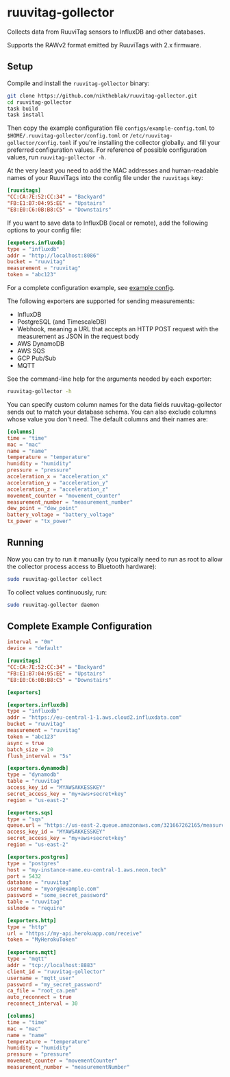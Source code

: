 # ruuvitag-gollector

Collects data from RuuviTag sensors to InfluxDB and other databases.

Supports the RAWv2 format emitted by RuuviTags with 2.x firmware.

## Setup

Compile and install the `ruuvitag-gollector` binary:

```bash
git clone https://github.com/niktheblak/ruuvitag-gollector.git
cd ruuvitag-gollector
task build
task install
```

Then copy the example configuration file `configs/example-config.toml` to `$HOME/.ruuvitag-gollector/config.toml` or `/etc/ruuvitag-gollector/config.toml` if you're installing the collector globally.
and fill your preferred configuration values. For reference of possible configuration
values, run `ruuvitag-gollector -h`.

At the very least you need to add the MAC addresses and human-readable names of your
RuuviTags into the config file under the `ruuvitags` key:

```toml
[ruuvitags]
"CC:CA:7E:52:CC:34" = "Backyard"
"FB:E1:B7:04:95:EE" = "Upstairs"
"E8:E0:C6:0B:B8:C5" = "Downstairs"
```

If you want to save data to InfluxDB (local or remote), add the following options to your config file:

```toml
[expoters.influxdb]
type = "influxdb"
addr = "http://localhost:8086"
bucket = "ruuvitag"
measurement = "ruuvitag"
token = "abc123"
```

For a complete configuration example, see [example config](#complete-example-configuration).

The following exporters are supported for sending measurements:

- InfluxDB
- PostgreSQL (and TimescaleDB)
- Webhook, meaning a URL that accepts an HTTP POST request with the measurement as JSON in the request body
- AWS DynamoDB
- AWS SQS
- GCP Pub/Sub
- MQTT

See the command-line help for the arguments needed by each exporter:

```bash
ruuvitag-gollector -h
```

You can specify custom column names for the data fields ruuvitag-gollector sends out to match your database schema.
You can also exclude columns whose value you don't need. The default columns and their names are:

```toml
[columns]
time = "time"
mac = "mac"
name = "name"
temperature = "temperature"
humidity = "humidity"
pressure = "pressure"
acceleration_x = "acceleration_x"
acceleration_y = "acceleration_y"
acceleration_z = "acceleration_z"
movement_counter = "movement_counter"
measurement_number = "measurement_number"
dew_point = "dew_point"
battery_voltage = "battery_voltage"
tx_power = "tx_power"
```

## Running

Now you can try to run it manually (you typically need to run as root to allow the collector
process access to Bluetooth hardware):

```bash
sudo ruuvitag-gollector collect
```

To collect values continuously, run:

```bash
sudo ruuvitag-gollector daemon
```

## Complete Example Configuration

```toml
interval = "0m"
device = "default"

[ruuvitags]
"CC:CA:7E:52:CC:34" = "Backyard"
"FB:E1:B7:04:95:EE" = "Upstairs"
"E8:E0:C6:0B:B8:C5" = "Downstairs"

[exporters]

[exporters.influxdb]
type = "influxdb"
addr = "https://eu-central-1-1.aws.cloud2.influxdata.com"
bucket = "ruuvitag"
measurement = "ruuvitag"
token = "abc123"
async = true
batch_size = 20
flush_interval = "5s"

[exporters.dynamodb]
type = "dynamodb"
table = "ruuvitag"
access_key_id = "MYAWSAKKESSKEY"
secret_access_key = "my+aws+secret+key"
region = "us-east-2"

[exporters.sqs]
type = "sqs"
queue.url = "https://us-east-2.queue.amazonaws.com/321667262165/measurements"
access_key_id = "MYAWSAKKESSKEY"
secret_access_key = "my+aws+secret+key"
region = "us-east-2"

[exporters.postgres]
type = "postgres"
host = "my-instance-name.eu-central-1.aws.neon.tech"
port = 5432
database = "ruuvitag"
username = "myorg@example.com"
password = "some_secret_password"
table = "ruuvitag"
sslmode = "require"

[exporters.http]
type = "http"
url = "https://my-api.herokuapp.com/receive"
token = "MyHerokuToken"
  
[exporters.mqtt]
type = "mqtt"
addr = "tcp://localhost:8883"
client_id = "ruuvitag-gollector"
username = "mqtt_user"
password = "my_secret_password"
ca_file = "root_ca.pem"
auto_reconnect = true
reconnect_interval = 30

[columns]
time = "time"
mac = "mac"
name = "name"
temperature = "temperature"
humidity = "humidity"
pressure = "pressure"
movement_counter = "movementCounter"
measurement_number = "measurementNumber"
```

